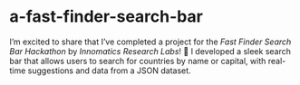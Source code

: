 # a-fast-finder-search-bar
I’m excited to share that I’ve completed a project for the *Fast Finder Search Bar Hackathon* by *Innomatics Research Labs*! 🎉  I developed a sleek search bar that allows users to search for countries by name or capital, with real-time suggestions and data from a JSON dataset. 
